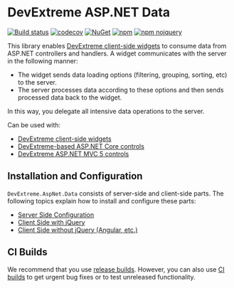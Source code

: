 # DevExtreme ASP.NET Data

[![Build status](https://ci.appveyor.com/api/projects/status/6jyq7ocmvbuhvypo/branch/master?svg=true)](https://ci.appveyor.com/project/dxrobot/devextreme-aspnet-data/branch/master)
[![codecov](https://codecov.io/gh/DevExpress/DevExtreme.AspNet.Data/branch/master/graph/badge.svg)](https://codecov.io/gh/DevExpress/DevExtreme.AspNet.Data)
[![NuGet](https://img.shields.io/nuget/v/DevExtreme.AspNet.Data.svg?maxAge=43200)](https://www.nuget.org/packages/DevExtreme.AspNet.Data)
[![npm](https://img.shields.io/npm/v/devextreme-aspnet-data.svg?maxAge=43200)](https://www.npmjs.com/package/devextreme-aspnet-data)
[![npm nojquery](https://img.shields.io/npm/v/devextreme-aspnet-data-nojquery.svg?maxAge=43200&label=npm+nojquery)](https://www.npmjs.com/package/devextreme-aspnet-data-nojquery)

This library enables [DevExtreme client-side widgets](https://js.devexpress.com) to consume data from ASP.NET controllers and handlers. A widget communicates with the server in the following manner: 
- The widget sends data loading options (filtering, grouping, sorting, etc) to the server.
- The server processes data according to these options and then sends processed data back to the widget.

In this way, you delegate all intensive data operations to the server.

Can be used with:

* [DevExtreme client-side widgets](https://js.devexpress.com)
* [DevExtreme-based ASP.NET Core controls](https://docs.devexpress.com/AspNetCore/400263)
* [DevExtreme ASP.NET MVC 5 controls](https://docs.devexpress.com/DevExtremeAspNetMvc/400943/)

## Installation and Configuration

`DevExtreme.AspNet.Data` consists of server-side and client-side parts. The following topics explain how to install and configure these parts:

- [Server Side Configuration](docs/server-side-configuration.md)
- [Client Side with jQuery](docs/client-side-with-jquery.md)
- [Client Side without jQuery (Angular, etc.)](docs/client-side-without-jquery.md)

## CI Builds

We recommend that you use [release builds](https://github.com/DevExpress/DevExtreme.AspNet.Data/releases). However, you can also use [CI builds](docs/using-ci-builds.md) to get urgent bug fixes or to test unreleased functionality.
